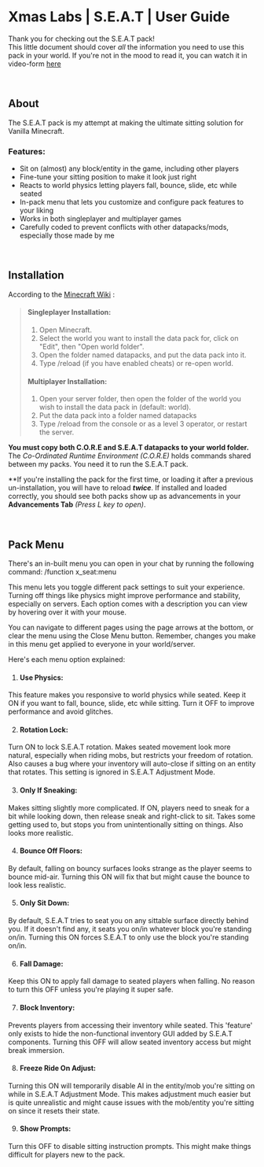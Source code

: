 
# Xmas Labs  |  S.E.A.T  |  User Guide

Thank you for checking out the S.E.A.T pack!  
This little document should cover *all* the information you need to use this pack in your world. If you're not in the mood to read it, you can watch it in video-form [here](https://www.youtube.com) 

<br>

## About
The S.E.A.T pack is my attempt at making the ultimate sitting solution for Vanilla Minecraft.  

### Features:
- Sit on (almost) any block/entity in the game, including other players
- Fine-tune your sitting position to make it look just right
- Reacts to world physics letting players fall, bounce, slide, etc while seated
- In-pack menu that lets you customize and configure pack features to your liking
- Works in both singleplayer and multiplayer games
- Carefully coded to prevent conflicts with other datapacks/mods, especially those made by me  

<br>

## Installation

  According to the [Minecraft Wiki](https://minecraft.gamepedia.com/Tutorials/Installing_a_data_pack) :

> #### Singleplayer Installation:
>
> 1. Open Minecraft.
> 2. Select the world you want to install the data pack for, click on "Edit", then "Open world folder".
> 3. Open the folder named datapacks, and put the data pack into it.
> 4. Type /reload (if you have enabled cheats) or re-open world.
>
> #### Multiplayer Installation:
> 
> 1. Open your server folder, then open the folder of the world you wish to install the data pack in (default: world).
> 2. Put the data pack into a folder named datapacks
> 3. Type /reload from the console or as a level 3 operator, or restart the server.  

**You must copy both C.O.R.E and S.E.A.T datapacks to your world folder.**
The *Co-Ordinated Runtime Environment (C.O.R.E)* holds commands shared between my packs. You need it to run the S.E.A.T pack.

**If you're installing the pack for the first time, or loading it after a previous un-installation, you will have to reload ***twice***. If installed and loaded correctly, you should see both packs show up as advancements in your **Advancements Tab** *(Press L key to open)*.

<br>

## Pack Menu

There's an in-built menu you can open in your chat by running the following command:
/function x_seat:menu

This menu lets you toggle different pack settings to suit your experience. Turning off things like physics might improve performance and stability, especially on servers. Each option comes with a description you can view by hovering over it with your mouse.

You can navigate to different pages using the page arrows at the bottom, or clear the menu using the Close Menu button. Remember, changes you make in this menu get applied to everyone in your world/server.

Here's each menu option explained:

1. #### Use Physics: 
This feature makes you responsive to world physics while seated. Keep it ON if you want to fall, bounce, slide, etc while sitting. Turn it OFF to improve performance and avoid glitches.

2. #### Rotation Lock:
Turn ON to lock S.E.A.T rotation. Makes seated movement look more natural, especially when riding mobs, but restricts your freedom of rotation. Also causes a bug where your inventory will auto-close if sitting on an entity that rotates. This setting is ignored in S.E.A.T Adjustment Mode.

3. #### Only If Sneaking:
Makes sitting slightly more complicated. If ON, players need to sneak for a bit while looking down, then release sneak and right-click to sit. Takes some getting used to, but stops you from unintentionally sitting on things. Also looks more realistic.

4. #### Bounce Off Floors:
By default, falling on bouncy surfaces looks strange as the player seems to bounce mid-air. Turning this ON will fix that but might cause the bounce to look less realistic.

5. #### Only Sit Down:
By default, S.E.A.T tries to seat you on any sittable surface directly behind you. If it doesn't find any, it seats you on/in whatever block you're standing on/in. Turning this ON forces S.E.A.T to only use the block you're standing on/in.

6. #### Fall Damage:
Keep this ON to apply fall damage to seated players when falling. No reason to turn this OFF unless you're playing it super safe.

7. #### Block Inventory:
Prevents players from accessing their inventory while seated. This 'feature' only exists to hide the non-functional inventory GUI added by S.E.A.T components. Turning this OFF will allow seated inventory access but might break immersion.

8. #### Freeze Ride On Adjust:
Turning this ON will temporarily disable AI in the entity/mob you're sitting on while in S.E.A.T Adjustment Mode. This makes adjustment much easier but is quite unrealistic and might cause issues with the mob/entity you're sitting on since it resets their state.

9. #### Show Prompts:
Turn this OFF to disable sitting instruction prompts. This might make things difficult for players new to the pack.
